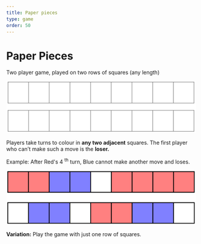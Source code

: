 ```yaml
---
title: Paper pieces
type: game
order: 50
---
```


# Paper Pieces

Two player game, played on two rows of squares
(any length)

![](../../images/paper-pieces-1.png)   

Players take turns to colour in **any two adjacent** squares. The first player who can’t make such a move is the **loser.**   

Example: After Red's 4 <sup>th</sup> turn, Blue cannot make another move and loses.    

![](../../images/paper-pieces-2.png) 

**Variation:** Play the game with just one row of
squares.
